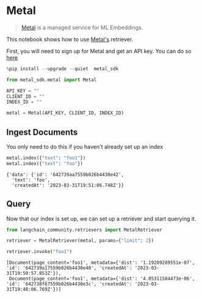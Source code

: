 # Metal

>[Metal](https://github.com/getmetal/metal-python) is a managed service for ML Embeddings.

This notebook shows how to use [Metal's](https://docs.getmetal.io/introduction) retriever.

First, you will need to sign up for Metal and get an API key. You can do so [here](https://docs.getmetal.io/misc-create-app)


```python
%pip install --upgrade --quiet  metal_sdk
```


```python
from metal_sdk.metal import Metal

API_KEY = ""
CLIENT_ID = ""
INDEX_ID = ""

metal = Metal(API_KEY, CLIENT_ID, INDEX_ID)
```

## Ingest Documents

You only need to do this if you haven't already set up an index


```python
metal.index({"text": "foo1"})
metal.index({"text": "foo"})
```



```output
{'data': {'id': '642739aa7559b026b4430e42',
  'text': 'foo',
  'createdAt': '2023-03-31T19:51:06.748Z'}}
```


## Query

Now that our index is set up, we can set up a retriever and start querying it.


```python
from langchain_community.retrievers import MetalRetriever
```


```python
retriever = MetalRetriever(metal, params={"limit": 2})
```


```python
retriever.invoke("foo1")
```



```output
[Document(page_content='foo1', metadata={'dist': '1.19209289551e-07', 'id': '642739a17559b026b4430e40', 'createdAt': '2023-03-31T19:50:57.853Z'}),
 Document(page_content='foo1', metadata={'dist': '4.05311584473e-06', 'id': '642738f67559b026b4430e3c', 'createdAt': '2023-03-31T19:48:06.769Z'})]
```



```python

```
